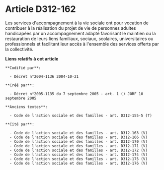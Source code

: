 # Article D312-162

Les services d'accompagnement à la vie sociale ont pour vocation de contribuer à la réalisation du projet de vie de personnes
adultes handicapées par un accompagnement adapté favorisant le maintien ou la restauration de leurs liens familiaux, sociaux,
scolaires, universitaires ou professionnels et facilitant leur accès à l'ensemble des services offerts par la collectivité.

**Liens relatifs à cet article**

	**Codifié par**:

	  - Décret n°2004-1136 2004-10-21

	**Créé par**:

	  - Décret n°2005-1135 du 7 septembre 2005 - art. 1 () JORF 10 septembre 2005

	**Anciens textes**:

	  - Code de l'action sociale et des familles - art. D312-155-5 (T)

	**Cité par**:

	  - Code de l'action sociale et des familles - art. D312-163 (V)
	  - Code de l'action sociale et des familles - art. D312-166 (V)
	  - Code de l'action sociale et des familles - art. D312-170 (V)
	  - Code de l'action sociale et des familles - art. D312-171 (V)
	  - Code de l'action sociale et des familles - art. D312-172 (V)
	  - Code de l'action sociale et des familles - art. D312-174 (V)
	  - Code de l'action sociale et des familles - art. D312-175 (V)
	  - Code de l'action sociale et des familles - art. D312-176 (V)
